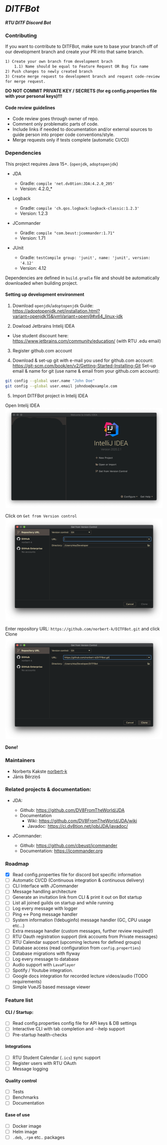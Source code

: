 # _**DITFBot**_
_**RTU DITF Discord Bot**_

### Contributing

If you want to contribute to DITFBot, make sure to base your branch off of our development branch and create your PR into that same branch.

```
1) Create your own branch from development brach
    1.1) Name should be equal to Feature Request OR Bug fix name
2) Push changes to newly created branch
3) Create merge request to development branch and request code-review for merge request.
```

**DO NOT COMMIT PRIVATE KEY / SECRETS (for eg config.properties file with your personal keys)!!!**

#### Code review guidelines
* Code review goes through owner of repo.
* Comment only problematic parts of code.
* Include links if needed to documentation and/or external sources to guide person into proper code conventions/style.
* Merge requests only if tests complete (automatic CI/CD)

### Dependencies

This project requires Java 15+. (`openjdk`, `adoptopenjdk`)

* JDA
    * Gradle: `compile 'net.dv8tion:JDA:4.2.0_205'`
    * Version: 4.2.0_*

* Logback
    * Gradle: `compile 'ch.qos.logback:logback-classic:1.2.3'`
    * Version: 1.2.3
    
* JCommander
    * Gradle: `compile "com.beust:jcommander:1.71"`
    * Version: 1.71

* JUnit
    * Gradle: `testCompile group: 'junit', name: 'junit', version: '4.12'`
    * Version: 4.12

Dependencies are defined in `build.gradle` file and should be automatically downloaded when building project.

#### Setting up development environment

1) Download `openjdk`/`adoptopenjdk`
Guide: https://adoptopenjdk.net/installation.html?variant=openjdk15&jvmVariant=openj9#x64_linux-jdk

2) Dowload Jetbrains Intelij IDEA
* Use student discount here: https://www.jetbrains.com/community/education/ (with RTU .edu email)

3) Register github.com account

4) Download & set-up git with e-mail you used for github.com account:
https://git-scm.com/book/en/v2/Getting-Started-Installing-Git
Set-up email & name for git (use name & email from your github.com account):
```bash
git config --global user.name "John Doe"
git config --global user.email johndoe@example.com
```
5) Import DITFBot project in Intelij IDEA


Open Intelij IDEA
![First step](setupguide/1.png)

Click on `Get from Version control`
![Second step](setupguide/2.png)

Enter repository URL: `https://github.com/norbert-k/DITFBot.git` and click Clone
![Third step](setupguide/3.png)

**Done!**

### Maintainers

* Norberts Kakste [norbert-k](https://github.com/norbert-k)
* Jānis Bērziņš

### Related projects & documentation:

* JDA:
    * Github: https://github.com/DV8FromTheWorld/JDA
    * Documentation
        * Wiki: https://github.com/DV8FromTheWorld/JDA/wiki
        * Javadoc: https://ci.dv8tion.net/job/JDA/javadoc/

* JCommander:
    * Github: https://github.com/cbeust/jcommander
    * Documentation: https://jcommander.org

### Roadmap

- [x] Read config.properties file for discord bot specific information
- [ ] Automatic CI/CD (Continuous integration & continuous delivery)
- [ ] CLI Interface with JCommander
- [ ] Message handling architecture
- [ ] Generate an invitation link from CLI & print it out on Bot startup
- [ ] List all joined guilds on startup and while running
- [ ] Log every message with logger
- [ ] Ping <-> Pong message handler
- [ ] System information (!debuginfo) message handler (GC, CPU usage etc...)
- [ ] Extra message handler (custom messages, further review required!)
- [ ] RTU Oauth registration support (link accounts from Private messages)
- [ ] RTU Calendar support (upcoming lectures for defined groups)
- [ ] Database access (read configuration from `config.properties`)
- [ ] Database migrations with flyway
- [ ] Log every message to database
- [ ] Audio support with `LavaPlayer`
- [ ] Spotify / Youtube integration.
- [ ] Google docs integration for recorded lecture videos/audio (TODO requirements)
- [ ] Simple VueJS based message viewer

### Feature list

#### CLI / Startup:
- [ ] Read config.properties config file for API keys & DB settings
- [ ] Interactive CLI with tab completion and --help support
- [ ] Pre-startup health-checks

#### Integrations
- [ ] RTU Student Calendar (`.ics`) sync support
- [ ] Register users with RTU OAuth
- [ ] Message logging 

#### Quality control
- [ ] Tests
- [ ] Benchmarks
- [ ] Documentation

#### Ease of use
- [ ] Docker image
- [ ] Helm image
- [ ] `.deb`, `.rpm` etc.. packages
